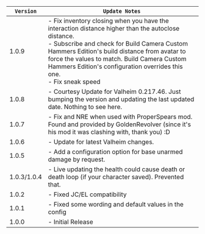 | `Version`   | `Update Notes`                                                                                                                                                                                                                                                                                                                  |
|-------------|---------------------------------------------------------------------------------------------------------------------------------------------------------------------------------------------------------------------------------------------------------------------------------------------------------------------------------|
| 1.0.9       | - Fix inventory closing when you have the interaction distance higher than the autoclose distance.<br/> - Subscribe and check for Build Camera Custom Hammers Edition's build distance from avatar to force the values to match. Build Camera Custom Hammers Edition's configuration overrides this one.<br/> - Fix sneak speed |
| 1.0.8       | - Courtesy Update for Valheim 0.217.46. Just bumping the version and updating the last updated date. Nothing to see here.                                                                                                                                                                                                       |
| 1.0.7       | - Fix and NRE when used with ProperSpears mod. Found and provided by GoldenRevolver (since it's his mod it was clashing with, thank you) :D                                                                                                                                                                                     |
| 1.0.6       | - Update for latest Valheim changes.                                                                                                                                                                                                                                                                                            |
| 1.0.5       | - Add a configuration option for base unarmed damage by request.                                                                                                                                                                                                                                                                |
| 1.0.3/1.0.4 | - Live updating the health could cause death or death loop (if your character saved). Prevented that.                                                                                                                                                                                                                           |
| 1.0.2       | - Fixed JC/EL compatibility                                                                                                                                                                                                                                                                                                     |
| 1.0.1       | - Fixed some wording and default values in the config                                                                                                                                                                                                                                                                           |
| 1.0.0       | - Initial Release                                                                                                                                                                                                                                                                                                               |
